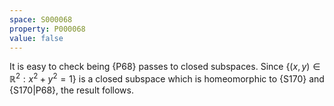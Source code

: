 ```yaml
---
space: S000068
property: P000068
value: false
---
```


It is easy to check being {P68} passes to closed subspaces. Since $\{(x,y) \in \mathbb{R}^2: x^2 + y^2 = 1\}$ is a closed subspace which is
homeomorphic to {S170} and {S170|P68}, the result follows.
